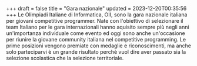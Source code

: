 +++
draft = false
title = "Gara nazionale"
updated = 2023-12-20T00:35:56
+++
Le Olimpiadi Italiane di Informatica, OII, sono la gara nazionale italiana per giovani competitive programmer.
Nate con l'obiettivo di selezionare il team Italiano per le gara internazionali hanno aquisito sempre più negli anni 
un'importanza individuale come evento ed oggi sono anche un'occasione per riunire la giovane community italiana nel competitive 
programming. Le prime posizioni vengono premiate con medaglie e riconoscimenti, ma anche solo parteciparvi è un grande 
risultato perchè vuol dire aver passato sia la selezione scolastica che la selezione territoriale.
